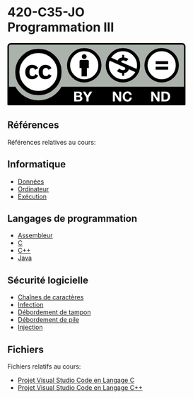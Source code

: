 # 420-C35-JO<br>Programmation III

![CCL](Documents/Images/by-nc-nd.png)

## Références

Références relatives au cours:

## Informatique

- [Données](Documents/Data.md)
- [Ordinateur](Documents/PC.md)
- [Exécution](Documents/Execution.md)

## Langages de programmation

- [Assembleur](Documents/ASM.md)
- [C](http://etudions.ca/420-201-RE/blob/main/Documents/C.md)
- [C++](Documents/CPP.md)
- [Java](Documents/Java.md)

## Sécurité logicielle

- [Chaînes de caractères](Documents/Strings.md)
- [Infection](Documents/Infection.md)
- [Débordement de tampon](Documents/BufferOverflow.md)
- [Débordement de pile](Documents/StackOverflow.md)
- [Injection](Documents/ShellCode.md)

## Fichiers

Fichiers relatifs au cours:

- [Projet Visual Studio Code en Langage C](Documents/Files/VSCodeCProject.zip)
- [Projet Visual Studio Code en Langage C++](Documents/Files/VSCodeCPPProject.zip)
